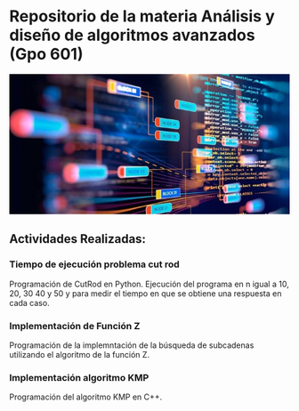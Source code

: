 # Repositorio de la materia Análisis y diseño de algoritmos avanzados (Gpo 601)

<p align="center">
  <img src="./assets/image.png" alt="Portada" width="800">
</p>


## Actividades Realizadas: 
### Tiempo de ejecución problema cut rod
Programación de CutRod en Python.
Ejecución del programa en n igual a 10, 20, 30 40 y 50 y para medir el tiempo en que se obtiene una respuesta en cada caso.
### Implementación de Función Z
Programación de la implemntación de la búsqueda de subcadenas utilizando el algoritmo de la función Z.
### Implementación algoritmo KMP
Programación del algoritmo KMP en C++.
